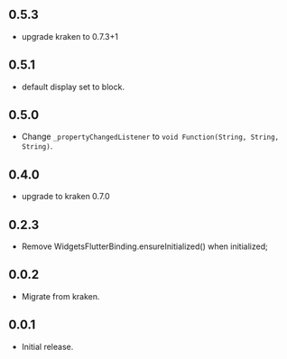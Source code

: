 ## 0.5.3

* upgrade kraken to 0.7.3+1
## 0.5.1

* default display set to block.

## 0.5.0

* Change `_propertyChangedListener` to `void Function(String, String, String)`.

## 0.4.0

* upgrade to kraken 0.7.0

## 0.2.3

* Remove WidgetsFlutterBinding.ensureInitialized() when initialized;

## 0.0.2

* Migrate from kraken.

## 0.0.1

* Initial release.
